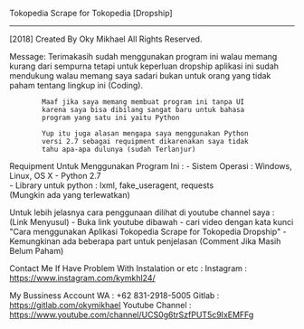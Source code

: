 
Tokopedia Scrape for Tokopedia [Dropship]
__________________

[2018] Created By Oky Mikhael 
All Rights Reserved.

Message:    Terimakasih sudah menggunakan program ini
            walau memang kurang dari sempurna tetapi untuk
            keperluan dropship aplikasi ini sudah mendukung
            walau memang saya sadari bukan untuk orang yang 
            tidak paham tentang lingkup ini (Coding).
             
            Maaf jika saya memang membuat program ini tanpa UI
            karena saya bisa dibilang sangat baru untuk bahasa
            program yang satu ini yaitu Python
             
            Yup itu juga alasan mengapa saya menggunakan Python 
            versi 2.7 sebagai requipment dikarenakan saya tidak 
            tahu apa-apa dulunya (sudah Terlanjur)
             
Requipment Untuk Menggunakan Program Ini :
            - Sistem Operasi : Windows, Linux, OS X
            - Python 2.7                     
            - Library untuk python : lxml, fake_useragent, requests                      
              (Mungkin ada yang terlewatkan)

Untuk lebih jelasnya cara penggunaan dilihat di youtube channel saya : (Link Menyusul)
            - Buka link youtube dibawah 
            - cari video dengan kata kunci "Cara menggunakan Aplikasi Tokopedia Scrape for Tokopedia Dropship"
            - Kemungkinan ada beberapa part untuk penjelasan (Comment Jika Masih Belum Paham)

Contact Me If Have Problem With Instalation or etc :
Instagram : https://www.instagram.com/kymkhl24/

My Bussiness Account
WA : +62 831-2918-5005
Gitlab : https://gitlab.com/okymikhael
Youtube Channel : https://www.youtube.com/channel/UCS0g6trSzfPUT5c9IxEMFFg
